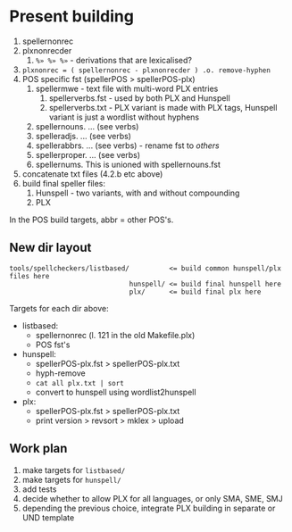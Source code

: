 # Present building

1. spellernonrec
2. plxnonrecder
   1. `%» %» %»` - derivations that are lexicalised?
3. `plxnonrec = ( spellernonrec - plxnonrecder ) .o. remove-hyphen`
4. POS specific fst (spellerPOS > spellerPOS-plx)
   1. spellermwe - text file with multi-word PLX entries
      1. spellerverbs.fst - used by both PLX and Hunspell
      2. spellerverbs.txt - PLX variant is made with PLX tags, Hunspell variant is
         just a wordlist without hyphens
   2. spellernouns. ... (see verbs)
   3. spelleradjs. ... (see verbs)
   4. spellerabbrs. ... (see verbs) - rename fst to _others_
   5. spellerproper. ... (see verbs)
   6. spellernums. This is unioned with spellernouns.fst
5. concatenate txt files (4.2.b etc above)
6. build final speller files:
   1. Hunspell - two variants, with and without compounding
   2. PLX

In the POS build targets, abbr = other POS's.

## New dir layout

```
tools/spellcheckers/listbased/          <= build common hunspell/plx files here
                              hunspell/ <= build final hunspell here
                              plx/      <= build final plx here
```

Targets for each dir above:

- listbased:
  - spellernonrec (l. 121 in the old Makefile.plx)
  - POS fst's
- hunspell:
  - spellerPOS-plx.fst > spellerPOS-plx.txt
  - hyph-remove
  - `cat all plx.txt | sort`
  - convert to hunspell using wordlist2hunspell
- plx:
  - spellerPOS-plx.fst > spellerPOS-plx.txt
  - print version > revsort > mklex > upload

## Work plan

1. make targets for `listbased/`
2. make targets for `hunspell/`
3. add tests
4. decide whether to allow PLX for all languages, or only SMA, SME, SMJ
5. depending the previous choice, integrate PLX building in separate or UND template
